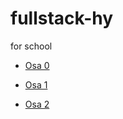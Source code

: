 # fullstack-hy
for school

* [Osa 0](https://github.com/klaufred/fullstack-hy/blob/master/Osat/0/osa0.pdf)

* [Osa 1](https://github.com/klaufred/fullstack-hy/blob/master/Osat/1)

* [Osa 2](https://github.com/klaufred/fullstack-hy/blob/master/Osat/2)
